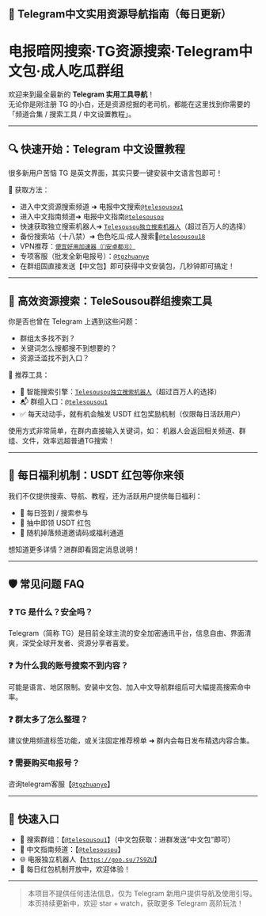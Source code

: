 ## 📡 Telegram中文实用资源导航指南（每日更新）
# 电报暗网搜索·TG资源搜索·Telegram中文包·成人吃瓜群组
<!--
**telesousou/telesousou** is a ✨ _special_ ✨ repository because its `README.md` (this file) appears on your GitHub profile.

Here are some ideas to get you started:

- 🔭 I’m currently working on ...
- 🌱 I’m currently learning ...
- 👯 I’m looking to collaborate on ...
- 🤔 I’m looking for help with ...
- 💬 Ask me about ...
- 📫 How to reach me: ...
- 😄 Pronouns: ...
- ⚡ Fun fact: ...
-->
欢迎来到最全最新的 **Telegram 实用工具导航**！  
无论你是刚注册 TG 的小白，还是资源挖掘的老司机，都能在这里找到你需要的「频道合集 / 搜索工具 / 中文设置教程」。

---

## 🔍 快速开始：Telegram 中文设置教程

很多新用户苦恼 TG 是英文界面，其实只要一键安装中文语言包即可！

📎 获取方法：  
- 进入中文资源搜索频道 ➜ 电报中文搜索[`@telesousou1`](https://t.me/telesousou1)  
- 进入中文指南频道➜  电报中文指南[`@telesousou`](https://t.me/telesousou)
- 快速获取独立搜索机器人➜ [`Telesousou独立搜索机器人`](https://goo.su/7S9ZU)（超过百万人的选择）
- 备份搜索站（十八禁）➜ 色色吃瓜·成人搜索🔞[`@telesousou18`](https://t.me/telesousou18)
- VPN推荐：[`便宜好用加速器（🍎安卓都🉑）`](https://www.xfx04.com/#/register?code=osk8GCti)
- 专项客服（批发全新电报号）：[`@tgzhuanye`](https://t.me/tgzhuanye)
- 在群组固直接发送【中文包】即可获得中文安装包，几秒钟即可搞定！

---

## 🧭 高效资源搜索：TeleSousou群组搜索工具

你是否也曾在 Telegram 上遇到这些问题：

- 群组太多找不到？
- 关键词怎么搜都搜不到想要的？
- 资源泛滥找不到入口？

📌 推荐工具：  
- 🧠 智能搜索引擎：[`Telesousou独立搜索机器人`](https://goo.su/7S9ZU)（超过百万人的选择）
- 📬 群组入口：[`@telesousou1`](https://t.me/telesousou1)  
- ✅ 每天动动手，就有机会触发 USDT 红包奖励机制（仅限每日活跃用户）

使用方式非常简单，在群内直接输入关键词，如：
机器人会返回相关频道、群组、文件，效率远超普通TG搜索！

---

## 🎁 每日福利机制：USDT 红包等你来领

我们不仅提供搜索、导航、教程，还为活跃用户提供每日福利：

- 📅 每日签到 / 搜索参与
- 🎁 抽中即领 USDT 红包
- 🧧 随机掉落频道邀请码或福利通道

想知道更多详情？进群即看固定消息说明！

---

## 🛡️ 常见问题 FAQ

### ❓ TG 是什么？安全吗？
Telegram（简称 TG）是目前全球主流的安全加密通讯平台，信息自由、界面清爽，深受全球开发者、资源分享者喜爱。

### ❓ 为什么我的账号搜索不到内容？
可能是语言、地区限制。安装中文包、加入中文导航群组后可大幅提高搜索命中率。

### ❓ 群太多了怎么整理？
建议使用频道标签功能，或关注固定推荐榜单 ➜ 群内会每日发布精选内容合集。

### ❓ 需要购买电报号？
咨询telegram客服【[`@tgzhuanye`](https://t.me/tgzhuanye)】

---

## 🚀 快速入口

- 🔗 搜索群组：【[`@telesousou1`](https://t.me/telesousou1)】（中文包获取：进群发送“中文包”即可）
- 🧭 中文指南频道：【[`@telesousou`](https://t.me/telesousou)】
- 🌐 电报独立机器人【[`https://goo.su/7S9ZU`](https://goo.su/7S9ZU)】
- 🎉 每日红包机制开放中，欢迎体验！

---

> 本项目不提供任何违法信息，仅为 Telegram 新用户提供导航及使用引导。  
> 本页持续更新中，欢迎 star + watch，获取更多 Telegram 高阶玩法！


